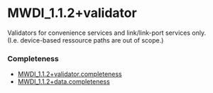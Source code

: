 # MWDI_1.1.2+validator
Validators for convenience services and link/link-port services only.  
(I.e. device-based ressource paths are out of scope.)  

### Completeness
- [MWDI_1.1.2+validator.completeness](./MWDI_1.1.2+validator.completeness/MWDI_1.1.2+validator.completeness.json)  
- [MWDI_1.1.2+data.completeness](./MWDI_1.1.2+validator.completeness/MWDI_1.1.2+data.completeness.json)  
